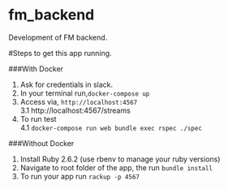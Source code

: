 # fm_backend
Development of FM backend.

#Steps to get this app running.

###With Docker
1. Ask for credentials in slack.
2. In your terminal run,`docker-compose up`
3. Access via, `http://localhost:4567`<br>
  3.1 http://localhost:4567/streams
4. To run test <br>
  4.1 `docker-compose run web bundle exec rspec ./spec`

###Without Docker
1. Install Ruby 2.6.2 (use rbenv to manage your ruby versions)
2. Navigate to root folder of the app, the run `bundle install`
3. To run your app run `rackup -p 4567`

